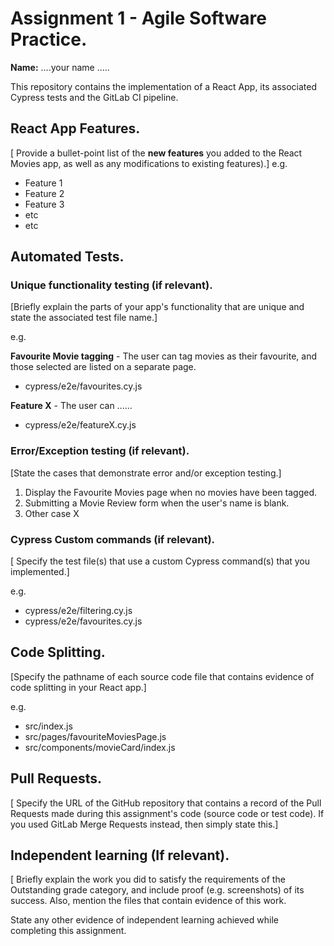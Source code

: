 # Assignment 1 - Agile Software Practice.

__Name:__ ....your name .....

This repository contains the implementation of a React App, its associated Cypress tests and the GitLab CI pipeline.

## React App Features.

[ Provide a bullet-point list of the __new features__ you added to the React Movies app, as well as any modifications to existing features).] e.g.
 
+ Feature 1
+ Feature 2
+ Feature 3
+ etc
+ etc

## Automated Tests.

### Unique functionality testing (if relevant).

[Briefly explain the parts of your app's  functionality that are unique and state the associated test file name.] 

e.g.

__Favourite Movie tagging__ - The user can tag movies as their favourite, and those selected are listed on a separate page.

+ cypress/e2e/favourites.cy.js

__Feature X__ - The user can ......

+ cypress/e2e/featureX.cy.js

### Error/Exception testing (if relevant).

[State the cases that demonstrate error and/or exception testing.]

1. Display the Favourite Movies page when no movies have been tagged.
1. Submitting a Movie Review form when the user's name is blank.
1. Other case X

### Cypress Custom commands (if relevant).

[ Specify the test file(s) that use a custom Cypress command(s) that you implemented.]

e.g.
+ cypress/e2e/filtering.cy.js
+ cypress/e2e/favourites.cy.js

## Code Splitting.

[Specify the pathname of each source code file that contains evidence of code splitting in your React app.]

e.g.
+ src/index.js
+ src/pages/favouriteMoviesPage.js
+ src/components/movieCard/index.js

## Pull Requests.

[ Specify the URL of the GitHub repository that contains a record of the Pull Requests made during this assignment's code (source code or test code). If you used GitLab Merge Requests instead, then simply state this.]

## Independent learning (If relevant).

[ Briefly explain the work you did to satisfy the requirements of the Outstanding grade category, and include proof (e.g. screenshots) of its success. Also, mention the files that contain evidence of this work.



State any other evidence of independent learning achieved while completing this assignment.

